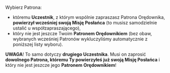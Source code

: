 Wybierz Patrona:
- któremu **Uczestnik**, z którym wspólnie zapraszasz Patrona Orędownika, **powierzył wcześniej swoją Misję Posłańca** (to musisz samodzielnie ustalić u współzapraszającego),
- który nie jest jeszcze Twoim **Patronem Orędownikiem** (bez obaw, wybranych wcześniej Patronów wykluczyliśmy automatycznie z poniższej listy wyboru).

**UWAGA**! To samo dotyczy **drugiego Uczestnika**. Musi on zaprosić **dowolnego Patrona, któremu Ty powierzyłeś już swoją Misję Posłańca** i który nie jest jeszcze jego **Patronem Orędownikiem**!
